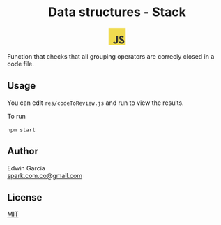 <h1 align="center">Data structures - Stack</h1>

<p align="center">
  <img src="https://raw.githubusercontent.com/devicons/devicon/7a4ca8aa871d6dca81691e018d31eed89cb70a76/icons/javascript/javascript-original.svg" alt="javascript" width="40" height="40"/>
</p>

Function that checks that all grouping operators are correcly closed in a code file.

## Usage

You can edit `res/codeToReview.js` and run to view the results.

To run

```shell
npm start
```

## Author

Edwin García  
spark.com.co@gmail.com

## License

[MIT](./LICENSE)